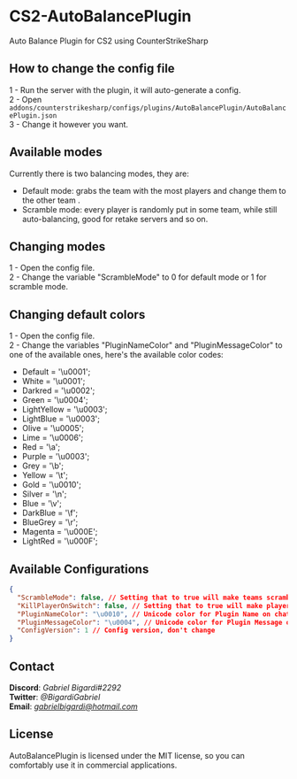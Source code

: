 # CS2-AutoBalancePlugin
 Auto Balance Plugin for CS2 using CounterStrikeSharp


## How to change the config file
1 - Run the server with the plugin, it will auto-generate a config.  
2 - Open ``addons/counterstrikesharp/configs/plugins/AutoBalancePlugin/AutoBalancePlugin.json``  
3 - Change it however you want.    

## Available modes
Currently there is two balancing modes, they are:
* Default mode: grabs the team with the most players and change them to the other team
.
* Scramble mode: every player is randomly put in some team, while still auto-balancing, good for retake servers and so on.

## Changing modes
1 - Open the config file.  
2 - Change the variable "ScrambleMode" to 0 for default mode or 1 for scramble mode.

## Changing default colors
1 - Open the config file.  
2 - Change the variables "PluginNameColor" and "PluginMessageColor" to one of the available ones, here's the available color codes:
* Default = '\u0001';
* White = '\u0001';
* Darkred = '\u0002';
* Green = '\u0004';
* LightYellow = '\u0003';
* LightBlue = '\u0003';
* Olive = '\u0005';
* Lime = '\u0006';
* Red = '\a';
* Purple = '\u0003';
* Grey = '\b';
* Yellow = '\t';
* Gold = '\u0010';
* Silver = '\n';
* Blue = '\v';
* DarkBlue = '\f';
* BlueGrey = '\r';
* Magenta = '\u000E';
* LightRed = '\u000F';

## Available Configurations
```json
{
  "ScrambleMode": false, // Setting that to true will make teams scramble upon auto-balance, good for retake servers
  "KillPlayerOnSwitch": false, // Setting that to true will make player get killed when being switched
  "PluginNameColor": "\u0010", // Unicode color for Plugin Name on chat messages
  "PluginMessageColor": "\u0004", // Unicode color for Plugin Message on chat messages
  "ConfigVersion": 1 // Config version, don't change
}
```

## Contact
**Discord**: *Gabriel Bigardi#2292*  
**Twitter**: *@BigardiGabriel*  
**Email**: *gabrielbigardi@hotmail.com*

## License
AutoBalancePlugin is licensed under the MIT license, so you can comfortably use it in commercial applications.